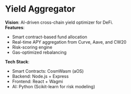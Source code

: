 # Yield Aggregator  
**Vision**: AI-driven cross-chain yield optimizer for DeFi.  
**Features**:  
- Smart contract-based fund allocation  
- Real-time APY aggregation from Curve, Aave, and CW20  
- Risk-scoring engine  
- Gas-optimized rebalancing  

**Tech Stack**:  
- Smart Contracts: CosmWasm (aOS)  
- Backend: Node.js + Express  
- Frontend: React + Wagmi  
- AI: Python (Scikit-learn for risk modeling)  
